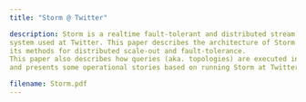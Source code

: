 ```yaml
---
title: "Storm @ Twitter"

description: Storm is a realtime fault-tolerant and distributed stream data processing 
system used at Twitter. This paper describes the architecture of Storm and 
its methods for distributed scale-out and fault-tolerance. 
This paper also describes how queries (aka. topologies) are executed in Storm, 
and presents some operational stories based on running Storm at Twitter. 

filename: Storm.pdf
---
```

